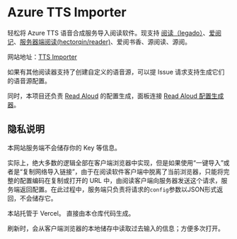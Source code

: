 # Azure TTS Importer

轻松将 Azure TTS 语音合成服务导入阅读软件。现支持 [阅读（legado）](https://github.com/gedoor/legado)、[爱阅记](https://apps.apple.com/cn/app/%E7%88%B1%E9%98%85%E8%AE%B0/id6450734655)、[服务器端阅读(hectorqin/reader)](https://github.com/hectorqin/reader)、爱阅书香、源阅读、源阅。

网站地址：[TTS Importer](https://tts.yfi.moe)

如果有其他阅读器支持了创建自定义的语音源，可以提 Issue 请求支持生成它们的语音源配置。

同时，本项目还负责 [Read Aloud](https://github.com/yy4382/read-aloud) 的配置生成，面板连接 [Read Aloud 配置生成器](https://tts.yfi.moe/ra)。

## 隐私说明

本网站服务端不会储存你的 Key 等信息。

实际上，绝大多数的逻辑全部在客户端浏览器中实现，但是如果使用“一键导入”或者是“复制网络导入链接”，由于在阅读软件客户端中脱离了当前浏览器，只能将完整的配置编码在复制或打开的 URL 中，由阅读客户端向服务器发送这个请求，服务端返回配置。在此过程中，服务端只负责将请求的`config`参数以JSON形式返回，不会储存它。

本站托管于 Vercel。 直接由本仓库代码生成。

刷新时，会从客户端浏览器的本地储存中读取过去输入的信息；方便多次打开。
